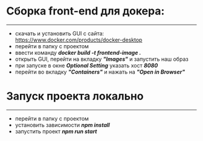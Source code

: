 # Сборка front-end для докера:
---
- скачать и установить GUI с сайта: https://www.docker.com/products/docker-desktop
- перейти в папку с проектом
- ввести команду ***docker build -t frontend-image .***
- открыть GUI, перейти на вкладку ***"Images"*** и запустить наш образ
- при запуске в окне ***Optional Setting***  указать хост ***8080***
- перейти во вкладку ***"Containers"*** и нажать на ***"Open in Browser"***

# Запуск проекта локально
---
- перейти в папку с проектом
- установить зависимости ***npm install***
- запустить проект ***npm run start***





